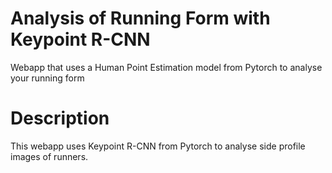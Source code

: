 # Analysis of Running Form with Keypoint R-CNN
Webapp that uses a Human Point Estimation model from Pytorch to analyse your running form

# Description
This webapp uses Keypoint R-CNN from Pytorch to analyse side profile images of runners. 

